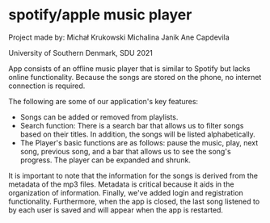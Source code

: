 # spotify/apple music player 
Project made by: 
Michał Krukowski
Michalina Janik
Ane Capdevila



University of Southern Denmark, SDU 2021

App consists of an offline music player that is similar to Spotify but lacks online functionality. Because the songs are stored on the phone, no internet connection is required.

The following are some of our application's key features:
- Songs can be added or removed from playlists.
- Search function: There is a search bar that allows us to filter songs based on their titles. In addition, the songs will be listed alphabetically.
- The Player's basic functions are as follows: pause the music, play, next song, previous song, and a bar that allows us to see the song's progress. The player can be expanded and shrunk.

It is important to note that the information for the songs is derived from the metadata of the mp3 files. Metadata is critical because it aids in the organization of information.
Finally, we've added login and registration functionality. Furthermore, when the app is closed, the last song listened to by each user is saved and will appear when the app is restarted.
